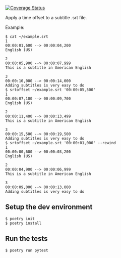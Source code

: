 [![Coverage Status](https://coveralls.io/repos/github/brouberol/srtoffset/badge.svg?branch=master)](https://coveralls.io/github/brouberol/srtoffset?branch=master)

Apply a time offset to a subtitle .srt file.

Example:

```console
$ cat ~/example.srt
1
00:00:01,600 --> 00:00:04,200
English (US)

2
00:00:05,900 --> 00:00:07,999
This is a subtitle in American English

3
00:00:10,000 --> 00:00:14,000
Adding subtitles is very easy to do
$ srtoffset ~/example.srt '00:00:05,500'
1
00:00:07,100 --> 00:00:09,700
English (US)

2
00:00:11,400 --> 00:00:13,499
This is a subtitle in American English

3
00:00:15,500 --> 00:00:19,500
Adding subtitles is very easy to do
$ srtoffset ~/example.srt '00:00:01,000' --rewind
1
00:00:00,600 --> 00:00:03,200
English (US)

2
00:00:04,900 --> 00:00:06,999
This is a subtitle in American English

3
00:00:09,000 --> 00:00:13,000
Adding subtitles is very easy to do
```

## Setup the dev environment

```console
$ poetry init
$ poetry install
```

## Run the tests

```console
$ poetry run pytest
```